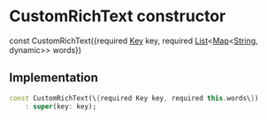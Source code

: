 


# CustomRichText constructor






const
CustomRichText(\{required [Key](https://api.flutter.dev/flutter/foundation/Key-class.html) key, required [List](https://api.flutter.dev/flutter/dart-core/List-class.html)&lt;[Map](https://api.flutter.dev/flutter/dart-core/Map-class.html)&lt;[String](https://api.flutter.dev/flutter/dart-core/String-class.html), dynamic>> words\})





## Implementation

```dart
const CustomRichText(\{required Key key, required this.words\})
    : super(key: key);
```








